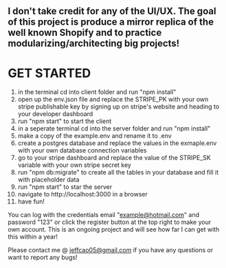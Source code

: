 ## I don't take credit for any of the UI/UX. The goal of this project is produce a mirror replica of the well known Shopify and to practice modularizing/architecting big projects!


# GET STARTED

1. in the terminal cd into client folder and run "npm install"
2. open up the env.json file and replace the STRIPE_PK with your own stripe publishable key by signing up on stripe's website and heading to your developer dashboard
3. run "npm start" to start the client
4. in a seperate terminal cd into the server folder and run "npm install"
5. make a copy of the example.env and rename it to .env
6. create a postgres database and replace the values in the exmaple.env with your own database connection variables
7. go to your stripe dashboard and replace the value of the STRIPE_SK variable with your own stripe secret key
8. run "npm db:migrate" to create all the tables in your database and fill it with placeholder data
9. run "npm start" to star the server
10. navigate to http://localhost:3000 in a browser
11. have fun!


You can log with the credentials email "example@hotmail.com" and password "123" or click the register button at the top right to make your own account.
This is an ongoing project and will see how far I can get with this within a year!


Please contact me @ jeffcao05@gmail.com if you have any questions or want to report any bugs!
